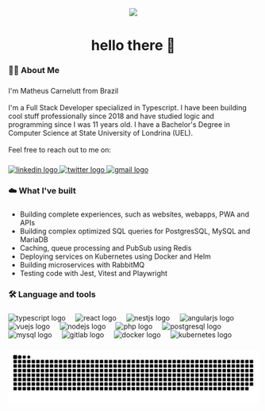 <div align="center">
  <img height="150" src="https://github.com/carneloot.png"  />
</div>

###

<h1 align="center">hello there 👋</h1>

###

<h3 align="left">👩‍💻 About Me</h3>

###

<p align="left">I'm Matheus Carnelutt from Brazil<br><br>I'm a Full Stack Developer specialized in Typescript. I have been building cool stuff professionally since 2018 and have studied logic and programming since I was 11 years old. I have a Bachelor's Degree in Computer Science at State University of Londrina (UEL).<br><br>Feel free to reach out to me on:</p>

###

<div align="left">
  <a href="https://www.linkedin.com/in/carneloot/" target="_blank">
    <img src="https://img.shields.io/static/v1?message=LinkedIn&logo=linkedin&label=&color=0077B5&logoColor=white&labelColor=&style=for-the-badge" height="25" alt="linkedin logo"  />
  </a>
  <a href="https://bsky.app/profile/carneloot.com" target="_blank">
    <img src="https://img.shields.io/static/v1?message=Bluesky&logo=twitter&label=&color=0d7cff&logoColor=white&labelColor=&style=for-the-badge" height="25" alt="twitter logo"  />
  </a>
  <a href="mailto:matheus@carneloot.com" target="_blank">
    <img src="https://img.shields.io/static/v1?message=Gmail&logo=gmail&label=&color=D14836&logoColor=white&labelColor=&style=for-the-badge" height="25" alt="gmail logo"  />
  </a>
</div>

###

<h3 align="left">☁️ What I've built</h3>

###

<ul align="left">
  <li>Building complete experiences, such as websites, webapps, PWA and APIs</li>
  <li>Building complex optimized SQL queries for PostgresSQL, MySQL and MariaDB</li>
  <li>Caching, queue processing and PubSub using Redis</li>
  <li>Deploying services on Kubernetes using Docker and Helm</li>
  <li>Building microservices with RabbitMQ</li>
  <li>Testing code with Jest, Vitest and Playwright</li>
</ul>

###

<h3 align="left">🛠 Language and tools</h3>

###

<div align="left">
  <img src="https://cdn.jsdelivr.net/gh/devicons/devicon/icons/typescript/typescript-plain.svg" height="40" alt="typescript logo"  />
  <img width="12" />
  <img src="https://cdn.jsdelivr.net/gh/devicons/devicon/icons/react/react-original.svg" height="40" alt="react logo"  />
  <img width="12" />
  <img src="https://cdn.jsdelivr.net/gh/devicons/devicon/icons/nestjs/nestjs-original.svg" height="40" alt="nestjs logo"  />
  <img width="12" />
  <img src="https://cdn.jsdelivr.net/gh/devicons/devicon/icons/angularjs/angularjs-plain.svg" height="40" alt="angularjs logo"  />
  <img width="12" />
  <img src="https://cdn.jsdelivr.net/gh/devicons/devicon/icons/vuejs/vuejs-original.svg" height="40" alt="vuejs logo"  />
  <img width="12" />
  <img src="https://cdn.jsdelivr.net/gh/devicons/devicon/icons/nodejs/nodejs-original.svg" height="40" alt="nodejs logo"  />
  <img width="12" />
  <img src="https://cdn.jsdelivr.net/gh/devicons/devicon/icons/php/php-original.svg" height="40" alt="php logo"  />
  <img width="12" />
  <img src="https://cdn.jsdelivr.net/gh/devicons/devicon/icons/postgresql/postgresql-original.svg" height="40" alt="postgresql logo"  />
  <img width="12" />
  <img src="https://cdn.jsdelivr.net/gh/devicons/devicon/icons/mysql/mysql-original-wordmark.svg" height="40" alt="mysql logo"  />
  <img width="12" />
  <img src="https://cdn.jsdelivr.net/gh/devicons/devicon/icons/gitlab/gitlab-original.svg" height="40" alt="gitlab logo"  />
  <img width="12" />
  <img src="https://cdn.jsdelivr.net/gh/devicons/devicon/icons/docker/docker-plain.svg" height="40" alt="docker logo"  />
  <img width="12" />
  <img src="https://cdn.jsdelivr.net/gh/devicons/devicon/icons/kubernetes/kubernetes-plain.svg" height="40" alt="kubernetes logo"  />
</div>

###

<img src="https://raw.githubusercontent.com/carneloot/carneloot/output/snake.svg" alt="Snake animation" />

###